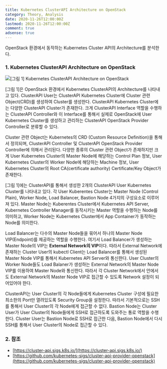 ```yaml
---
title: Kubernetes ClusterAPI Architecture on OpenStack
category: Theory, Analysis
date: 2020-11-26T12:00:00Z
lastmod: 2020-11-26T12:00:00Z
comment: true
adsense: true
---
```


OpenStack 환경에서 동작하는 Kubernetes Cluster API의 Architecture를 분석한다.

### 1. Kubernetes ClusterAPI Architecture on OpenStack

![[그림 1] Kubernetes ClusterAPI Architecture on OpenStack]({{site.baseurl}}/images/theory_analysis/Kubernetes_ClusterAPI_Architecture_OpenStack/Kubernetes_ClusterAPI_Architecture_OpenStack.PNG)

[그림 1]은 OpenStack 환경에서 Kubernetes ClusterAPI의 Architecture를 나타내고 있다. ClusterAPI User는 ClusterAPI Kubernetes Cluster에 Cluster 관련 Object(CRD)를 생성하여 Cluster를 생성한다. ClusterAPI Kubernetes Cluster에는 다양한 ClusterAPI Cluster가 존재한다. 크게 ClusterAPI Interface 역할을 수행하는 ClusterAPI Controller와 이 Interface를 통해서 실제로 OpenStack에 User Kubernetes Cluster를 생성하고 관리하는 ClusterAPI OpenStack Provider Controller로 분류할 수 있다.

Cluster 관련 Object는 Kubernetes의 CRD (Custom Resource Definition)을 통해서 정의되며, ClusterAPI Controller 및 ClusterAPI OpenStack Provider Controller에 의해서 관리된다. 다양한 종류의 Cluster 관련 Object가 존재하지만 크게 User Kubernetes Cluster의 Master Node에 해당하는 Control Plan 정보, User Kubernetes Cluster의 Worker Node에 해당하는 Machine 정보, User Kubernetes Cluster의 Root CA(certificate authority) Certificate/Key Object가 존재한다.

[그림 1]에는 ClusterAPI를 통해서 생성한 2개의 ClusterAPI User Kubernetes Cluster를 나타내고 있다. 각 User Kuberentes Cluster는 Master Node (Control Plain), Worker Node, Load Balancer, Bastion Node 4가지의 구성요소로 이루어져 있다. Master Node는 Kuberentes Cluster에서 Kubernetes API Server, Kubernetes Controller Manager를 동작시키는 Master 역할을 수행하는 Node를 의미하고, Worker Node는 Kubernetes Cluster에서 App Container가 동작하는 Node를 의미한다.

Load Balancer는 다수의 Master Node들을 묶어서 하나의 Master Node VIP(Endpoint)를 제공하는 역할을 수행한다. 여기서 Load Balancer가 생성하는 Master Node의 VIP는 **External Network의 VIP**이다. 따라서 External Network에 존재하는 Cluster User의 kubectl Client는 Load Balancer를 통해서 생성된 Master Node VIP를 통해서 Kubernetes API Server와 통신한다. User Cluster의 Worker Node들도 Load Balaner가 생성하는 External Network의 Master Node VIP를 이용하여 Master Node와 통신한다. 따라서 각 Cluster Network에서 안에서도 External Network의 Master Node VIP로 접근할 수 있도록 Network 설정이 되어있어야 한다.

ClusterAPI는 User Cluster의 각 Node들에게 Kubernetes Cluster 구성에 필요한 최소한의 Port만 열려있도록 Security Group을 설정한다. 따라서 기본적으로는 SSH를 통해서 User Cluster의 각 Node에게 접근할 수 없다. Bastion Node는 Cluster User가 User Cluster의 Node들에게 SSH로 접근하도록 도와주는 통로 역할을 수행한다. Cluster User는 Bastion Node로 SSH로 접근한 다음, Bastion Node에서 다시 SSH를 통해서 User Cluster의 Node로 접근할 수 있다.

### 2. 참조

* [https://cluster-api.sigs.k8s.io/](https://cluster-api.sigs.k8s.io/)
* [https://github.com/kubernetes-sigs/cluster-api-provider-openstack](https://github.com/kubernetes-sigs/cluster-api-provider-openstack)